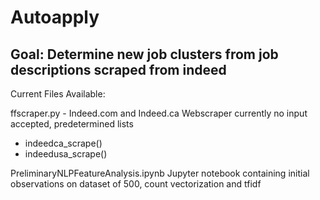 # Autoapply 

## Goal: Determine new job clusters from job descriptions scraped from indeed

Current Files Available:

ffscraper.py - Indeed.com and Indeed.ca Webscraper
currently no input accepted, predetermined lists
- indeedca_scrape()
- indeedusa_scrape()

PreliminaryNLPFeatureAnalysis.ipynb
Jupyter notebook containing initial observations on dataset of 500, count vectorization and tfidf

